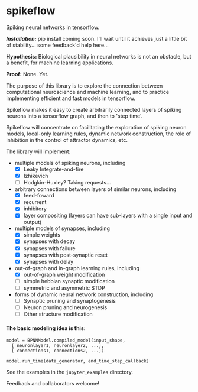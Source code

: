 # spikeflow

Spiking neural networks in tensorflow.

***Installation:*** pip install coming soon. I'll wait until it achieves just a little bit of stability... some feedback'd help here...



**Hypothesis:** Biological plausibility in neural networks is not an obstacle, but a benefit, for machine learning applications.

**Proof:** None. Yet.

The purpose of this library is to explore the connection between computational neuroscience and machine learning, and to practice implementing efficient and fast models in tensorflow.

Spikeflow makes it easy to create arbitrarily connected layers of spiking neurons into a tensorflow graph, and then to 'step time'.

Spikeflow will concentrate on facilitating the exploration of spiking neuron models, local-only learning rules, dynamic network construction, the role of inhibition in the control of attractor dynamics, etc.

The library will implement:
- multiple models of spiking neurons, including
  - [x] Leaky Integrate-and-fire
  - [x] Izhikevich
  - [ ] Hodgkin-Huxley? Taking requests...
- arbitrary connections between layers of similar neurons, including
  - [x] feed-foward
  - [x] recurrent
  - [x] inhibitory
  - [x] layer compositing (layers can have sub-layers with a single input and output)
- multiple models of synapses, including
  - [x] simple weights
  - [x] synapses with decay
  - [x] synapses with failure
  - [x] synapses with post-synaptic reset
  - [x] synapses with delay
- out-of-graph and in-graph learning rules, including
  - [x] out-of-graph weight modification
  - [ ] simple hebbian synaptic modification
  - [ ] symmetric and asymmetric STDP
- forms of dynamic neural network construction, including
  - [ ] Synaptic pruning and synaptogenesis
  - [ ] Neuron pruning and neurogenesis
  - [ ] Other structure modification

#### The basic modeling idea is this:

```
model = BPNNModel.compiled_model(input_shape,
  [ neuronlayer1, neuronlayer2, ...],
  [ connections1, connections2, ...])

model.run_time(data_generator, end_time_step_callback)
```

See the examples in the `jupyter_examples` directory.

Feedback and collaborators welcome!
